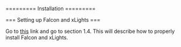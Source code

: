 ========= Installation =========

=== Setting up Falcon and xLights ===

Go to [this](https://markayoder.github.io/PRUCookbook/01case/case.html#case_rgb_matrix) link and go to section 1.4. This will describe how to properly install Falcon and xLights.